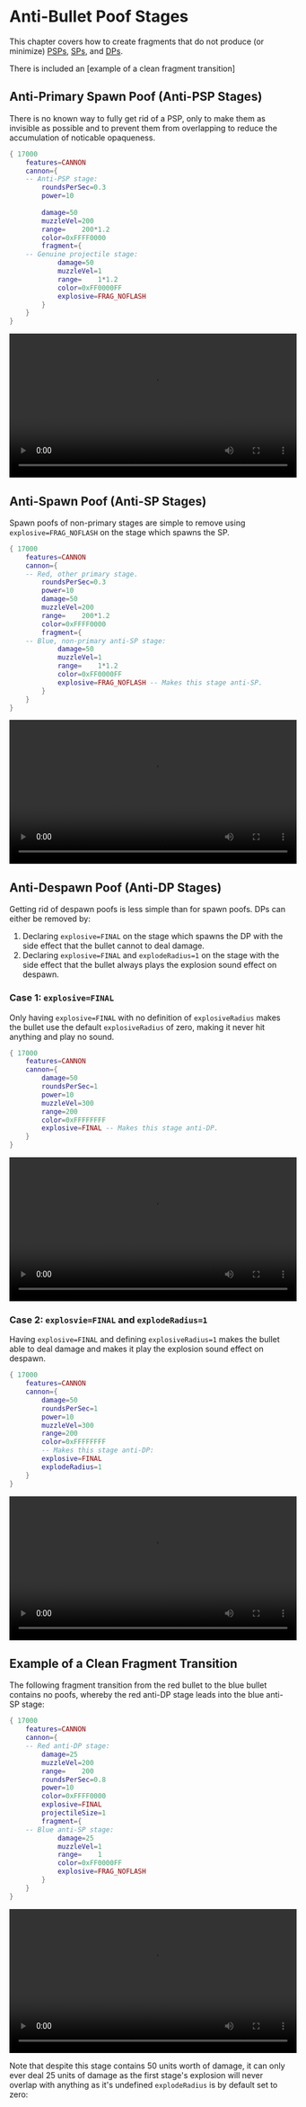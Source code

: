 # Anti-Bullet Poof Stages
This chapter covers how to create fragments that do not produce (or minimize) [PSPs](./anti-bullet_poof_stages.md#anti-primary-spawn-poof-anti-psp-stages), [SPs](./anti-bullet_poof_stages.md#anti-spawn-poof-anti-sp-stages), and [DPs](./anti-bullet_poof_stages.md#anti-despawn-poof-anti-dp-stages).

There is included an [example of a clean fragment transition]
## Anti-Primary Spawn Poof (Anti-PSP Stages)
There is no known way to fully get rid of a PSP, only to make them as invisible as possible and to prevent them from overlapping to reduce the accumulation of noticable opaqueness.
```lua
{ 17000
	features=CANNON
    cannon={
    -- Anti-PSP stage:
        roundsPerSec=0.3
        power=10
		
        damage=50
        muzzleVel=200
        range=    200*1.2
		color=0xFFFF0000
		fragment={
    -- Genuine projectile stage:
			damage=50
			muzzleVel=1
			range=    1*1.2
			color=0xFF0000FF
			explosive=FRAG_NOFLASH
		}
    }
}
```
<video height=256 controls>
  <source src="diagrams/frag_anti-psp.mp4" type="video/mp4">
  Your browser does not support the video tag.
</video>

## Anti-Spawn Poof (Anti-SP Stages)
Spawn poofs of non-primary stages are simple to remove using `explosive=FRAG_NOFLASH` on the stage which spawns the SP.
```lua
{ 17000
	features=CANNON
    cannon={
    -- Red, other primary stage.
        roundsPerSec=0.3
        power=10
        damage=50
        muzzleVel=200
        range=    200*1.2
		color=0xFFFF0000
		fragment={
    -- Blue, non-primary anti-SP stage:
			damage=50
			muzzleVel=1
			range=    1*1.2
			color=0xFF0000FF
			explosive=FRAG_NOFLASH -- Makes this stage anti-SP.
		}
    }
}
```
<video height=256 controls>
  <source src="diagrams/frag_anti-sp.mp4" type="video/mp4">
  Your browser does not support the video tag.
</video>

## Anti-Despawn Poof (Anti-DP Stages)
Getting rid of despawn poofs is less simple than for spawn poofs. DPs can either be removed by:
1. Declaring `explosive=FINAL` on the stage which spawns the DP with the side effect that the bullet cannot to deal damage.
2. Declaring `explosive=FINAL` and `explodeRadius=1` on the stage with the side effect that the bullet always plays the explosion sound effect on despawn.
### Case 1: `explosive=FINAL`
Only having `explosive=FINAL` with no definition of `explosiveRadius` makes the bullet use the default `explosiveRadius` of zero, making it never hit anything and play no sound.
```lua
{ 17000
	features=CANNON
    cannon={
        damage=50
        roundsPerSec=1
        power=10
        muzzleVel=300
        range=200
		color=0xFFFFFFFF
		explosive=FINAL -- Makes this stage anti-DP.
    }
}
```
<video height=256 controls>
  <source src="diagrams/frag_anti-dp_1.mp4" type="video/mp4">
  Your browser does not support the video tag.
</video>

### Case 2: `explosvie=FINAL` and `explodeRadius=1`
Having `explosive=FINAL` and defining `explosiveRadius=1` makes the bullet able to deal damage and makes it play the explosion sound effect on despawn.
```lua
{ 17000
	features=CANNON
    cannon={
        damage=50
        roundsPerSec=1
        power=10
        muzzleVel=300
        range=200
		color=0xFFFFFFFF
        -- Makes this stage anti-DP:
		explosive=FINAL
		explodeRadius=1
    }
}
```
<video height=256 controls>
  <source src="diagrams/frag_anti_dp_2.mp4" type="video/mp4">
  Your browser does not support the video tag.
</video>

## Example of a Clean Fragment Transition
The following fragment transition from the red bullet to the blue bullet contains no poofs, whereby the red anti-DP stage leads into the blue anti-SP stage:
```lua
{ 17000
	features=CANNON
    cannon={
    -- Red anti-DP stage:
        damage=25
        muzzleVel=200
        range=    200
        roundsPerSec=0.8
        power=10
		color=0xFFFF0000
		explosive=FINAL
		projectileSize=1
		fragment={
    -- Blue anti-SP stage:
			damage=25
			muzzleVel=1
			range=    1
			color=0xFF0000FF
			explosive=FRAG_NOFLASH
		}
    }
}
```
<video height=256 controls>
  <source src="diagrams/frag_clean_transition.mp4" type="video/mp4">
  Your browser does not support the video tag.
</video>

Note that despite this stage contains 50 units worth of damage, it can only ever deal 25 units of damage as the first stage's explosion will never overlap with anything as it's undefined `explodeRadius` is by default set to zero: